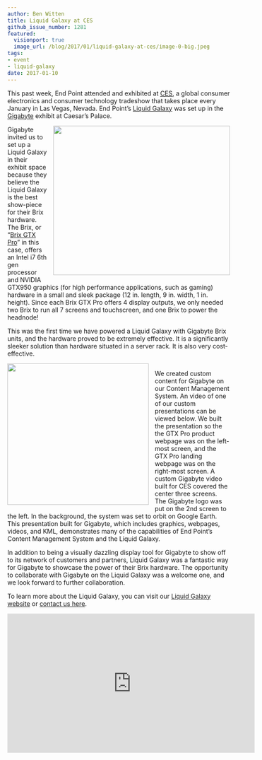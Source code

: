 ```yaml
---
author: Ben Witten
title: Liquid Galaxy at CES
github_issue_number: 1281
featured:
  visionport: true
  image_url: /blog/2017/01/liquid-galaxy-at-ces/image-0-big.jpeg
tags:
- event
- liquid-galaxy
date: 2017-01-10
---
```


This past week, End Point attended and exhibited at [CES](https://www.ces.tech/), a global consumer electronics and consumer technology tradeshow that takes place every January in Las Vegas, Nevada. End Point’s [Liquid Galaxy](https://liquidgalaxy.endpoint.com/) was set up in the [Gigabyte](http://www.gigabyte.us/?f=g) exhibit at Caesar’s Palace.

<div class="separator" style="clear: both; text-align: center;"><a href="/blog/2017/01/liquid-galaxy-at-ces/image-0-big.jpeg" imageanchor="1" style="clear: right; float: right; margin-bottom: 1em; margin-left: 1em;"><img border="0" height="338" src="/blog/2017/01/liquid-galaxy-at-ces/image-0.jpeg" width="400"/></a></div>

Gigabyte invited us to set up a Liquid Galaxy in their exhibit space because they believe the Liquid Galaxy is the best show-piece for their Brix hardware. The Brix, or “[Brix GTX Pro](http://www.gigabyte.us/products/product-page.aspx?pid=6076#ov)” in this case, offers an Intel i7 6th gen processor and NVIDIA GTX950 graphics (for high performance applications, such as gaming) hardware in a small and sleek package (12 in. length, 9 in. width, 1 in. height). Since each Brix GTX Pro offers 4 display outputs, we only needed two Brix to run all 7 screens and touchscreen, and one Brix to power the headnode!

This was the first time we have powered a Liquid Galaxy with Gigabyte Brix units, and the hardware proved to be extremely effective. It is a significantly sleeker solution than hardware situated in a server rack. It is also very cost-effective.

<div class="separator" style="clear: both; text-align: center;"><a href="/blog/2017/01/liquid-galaxy-at-ces/image-1-big.jpeg" imageanchor="1" style="clear: left; float: left; margin-bottom: 1em; margin-right: 1em;"><img border="0" height="320" src="/blog/2017/01/liquid-galaxy-at-ces/image-1.jpeg" width="320"/></a></div>

We created custom content for Gigabyte on our Content Management System. An video of one of our custom presentations can be viewed below. We built the presentation so the the GTX Pro product webpage was on the left-most screen, and the GTX Pro landing webpage was on the right-most screen. A custom Gigabyte video built for CES covered the center three screens. The Gigabyte logo was put on the 2nd screen to the left. In the background, the system was set to orbit on Google Earth. This presentation built for Gigabyte, which includes graphics, webpages, videos, and KML, demonstrates many of the capabilities of End Point’s Content Management System and the Liquid Galaxy.

In addition to being a visually dazzling display tool for Gigabyte to show off to its network of customers and partners, Liquid Galaxy was a fantastic way for Gigabyte to showcase the power of their Brix hardware. The opportunity to collaborate with Gigabyte on the Liquid Galaxy was a welcome one, and we look forward to further collaboration.

To learn more about the Liquid Galaxy, you can visit our [Liquid Galaxy website](https://liquidgalaxy.endpoint.com/) or [contact us here](https://liquidgalaxy.endpoint.com/#contact).

<iframe allowfullscreen="" frameborder="0" height="315" src="https://www.youtube.com/embed/HaubIxPCe9U" width="560"></iframe>
